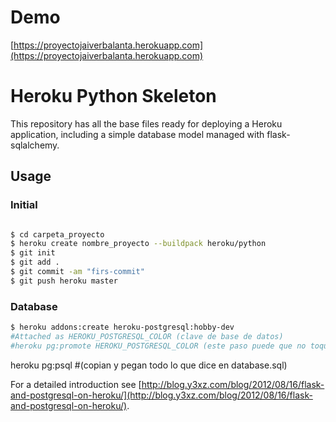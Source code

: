 # Demo

[https://proyectojaiverbalanta.herokuapp.com](https://proyectojaiverbalanta.herokuapp.com)

# Heroku Python Skeleton

This repository has all the base files ready for deploying a Heroku application, including a simple database model managed with flask-sqlalchemy.

## Usage

### Initial

```bash

$ cd carpeta_proyecto
$ heroku create nombre_proyecto --buildpack heroku/python
$ git init
$ git add .
$ git commit -am "firs-commit"
$ git push heroku master
```

### Database

```bash
$ heroku addons:create heroku-postgresql:hobby-dev
#Attached as HEROKU_POSTGRESQL_COLOR (clave de base de datos)
#heroku pg:promote HEROKU_POSTGRESQL_COLOR (este paso puede que no toque hacerlo)
```
heroku pg:psql
#(copian y pegan todo lo que dice en database.sql)

For a detailed introduction see [http://blog.y3xz.com/blog/2012/08/16/flask-and-postgresql-on-heroku/](http://blog.y3xz.com/blog/2012/08/16/flask-and-postgresql-on-heroku/).
